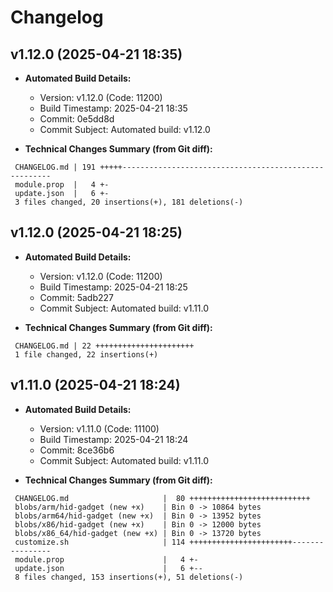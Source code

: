 # Changelog

## v1.12.0 (2025-04-21 18:35)

* **Automated Build Details:**
    * Version: v1.12.0 (Code: 11200)
    * Build Timestamp: 2025-04-21 18:35
    * Commit: 0e5dd8d
    * Commit Subject: Automated build: v1.12.0

* **Technical Changes Summary (from Git diff):**
```
 CHANGELOG.md | 191 +++++------------------------------------------------------
 module.prop  |   4 +-
 update.json  |   6 +-
 3 files changed, 20 insertions(+), 181 deletions(-)
```


## v1.12.0 (2025-04-21 18:25)

* **Automated Build Details:**
    * Version: v1.12.0 (Code: 11200)
    * Build Timestamp: 2025-04-21 18:25
    * Commit: 5adb227
    * Commit Subject: Automated build: v1.11.0

* **Technical Changes Summary (from Git diff):**
```
 CHANGELOG.md | 22 ++++++++++++++++++++++
 1 file changed, 22 insertions(+)
```


## v1.11.0 (2025-04-21 18:24)

* **Automated Build Details:**
    * Version: v1.11.0 (Code: 11100)
    * Build Timestamp: 2025-04-21 18:24
    * Commit: 8ce36b6
    * Commit Subject: Automated build: v1.11.0

* **Technical Changes Summary (from Git diff):**
```
 CHANGELOG.md                     |  80 +++++++++++++++++++++++++++
 blobs/arm/hid-gadget (new +x)    | Bin 0 -> 10864 bytes
 blobs/arm64/hid-gadget (new +x)  | Bin 0 -> 13952 bytes
 blobs/x86/hid-gadget (new +x)    | Bin 0 -> 12000 bytes
 blobs/x86_64/hid-gadget (new +x) | Bin 0 -> 13720 bytes
 customize.sh                     | 114 +++++++++++++++++++++++----------------
 module.prop                      |   4 +-
 update.json                      |   6 +--
 8 files changed, 153 insertions(+), 51 deletions(-)
```